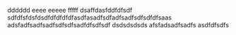 dddddd
eeee
eeeee
fffff
dsaffdasfddfdfsdf
sdfdfsfdsfdsdfdfdfdfdfasdfasadfsdfadfsadfsdfsdfdfsaas
adsfadfsadfsadfsdfsdfsadfdfsdfsdf
dsdsdsdsds
afsfadsadfsadfs
asdfdfsdfs
